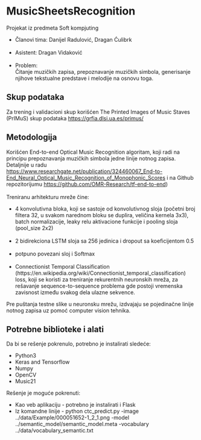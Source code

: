# MusicSheetsRecognition

Projekat iz predmeta Soft kompjuting

<ul>
  <li>Članovi tima: Danijel Radulović, Dragan Ćulibrk</li>
  <br>
  <li>Asistent: Dragan Vidaković</li>
  <br>
  <li>Problem:<br>
    Čitanje muzičkih zapisa, prepoznavanje muzičkih simbola, generisanje njihove tekstualne predstave i melodije na osnovu toga.
  </li>
</ul>

## Skup podataka
Za trening i validacioni skup korišćen The Printed Images of Music Staves (PrIMuS) skup podataka https://grfia.dlsi.ua.es/primus/

## Metodologija
Korišćen End-to-end Optical Music Recognition algoritam, koji radi na principu prepoznavanja muzičkih simbola jedne linije notnog zapisa. Detaljnije u radu https://www.researchgate.net/publication/324460067_End-to-End_Neural_Optical_Music_Recognition_of_Monophonic_Scores i na Github repozitorijumu https://github.com/OMR-Research/tf-end-to-end)
<br>
<br>
Treniranu arhitekturu mreže čine:
<ul>
  <li>4 konvolutivna bloka, koji se sastoje od konvolutivnog sloja (početni broj filtera 32, u svakom narednom bloku se duplira, veličina kernela 3x3), batch normalizacije, leaky relu aktivacione funkcije i pooling sloja (pool_size 2x2)</li>
  <br>
  <li>2 bidirekciona LSTM sloja sa 256 jedinica i dropout sa koeficijentom 0.5</li>
  <br>
  <li>potpuno povezani sloj i Softmax
  </li><br>
  <li>Connectionist Temporal Classification (https://en.wikipedia.org/wiki/Connectionist_temporal_classification) loss, koji se koristi za treniranje rekurentnih neuronskih mreža, za rešavanje sequence-to-sequence problema gde postoji vremenska zavisnost između svakog dela ulazne sekvence.
  </li>
</ul>

Pre puštanja testne slike u neuronsku mrežu, izdvajaju se pojedinačne linije notnog zapisa uz pomoć computer vision tehnika. 

## Potrebne biblioteke i alati
Da bi se rešenje pokrenulo, potrebno je instalirati sledeće:
 <ul>
  <li>Python3</li>
  <li>Keras and Tensorflow</li>
  <li>Numpy</li>
  <li>OpenCV</li>
  <li>Music21</li>
 </ul>
 
 Rešenje je moguće pokrenuti:
 <ul>
  <li>Kao veb aplikaciju - potrebno je instalirati i Flask</li>
  <li>Iz komandne linije - python ctc_predict.py -image ../data/Example/000051652-1_2_1.png -model ../semantic_model/semantic_model.meta -vocabulary ../data/vocabulary_semantic.txt</li>
 </ul>
